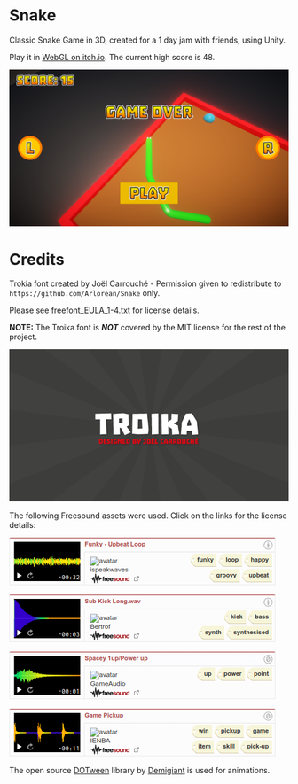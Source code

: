 # Snake
Classic Snake Game in 3D, created for a 1 day jam with friends, using Unity.

Play it in [WebGL on itch.io](https://arlorean.itch.io/snake). The current high score is 48.

[<img src="/Website/Snake.png">](https://arlorean.itch.io/snake)

# Credits

Trokia font created by Joël Carrouché - Permission given to redistribute to `https://github.com/Arlorean/Snake` only.

Please see [freefont_EULA_1-4.txt](/Assets/Snake/Fonts/Troika/freefont_EULA_1-4.txt) for license details. 

**NOTE:** The Troika font is **_NOT_** covered by the MIT license for the rest of the project.

[<img src="/Website/troika.png">](https://www.jcfonts.com/fonts/troika)

The following Freesound assets were used. Click on the links for the license details:

[<img src="/Website/384932__ispeakwaves__funky-upbeat-loop.png">](https://freesound.org/people/ispeakwaves/sounds/384932/)

[<img src="/Website/131770__bertrof__sub-kick-long.png">](https://freesound.org/people/bertrof/sounds/131770/)

[<img src="/Website/220173__gameaudio__spacey-1uppower-up.png">](https://freesound.org/people/gameaudio/sounds/220173/)

[<img src="/Website/698768__ienba__game-pickup.png">](https://freesound.org/people/ienba/sounds/698768/)

The open source [DOTween](https://dotween.demigiant.com/) library by [Demigiant](https://demigiant.com/) is used for animations.
